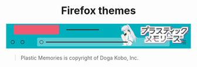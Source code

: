 <h1 align="center">Firefox themes</h1>

<div align="center">
  <a href="https://github.com/exoad/plamemo-firefoxtheme/tree/masta/plamemo_theme">
    <img src="./.repo/3953784.png"/ >
  </a>
</div>

> Plastic Memories is copyright of Doga Kobo, Inc.
